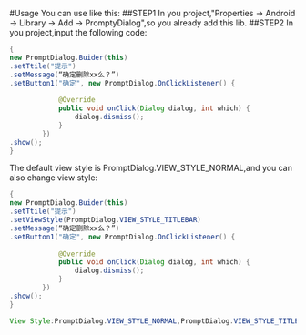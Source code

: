 #Usage
You can use like this:
##STEP1
In you project,"Properties -> Android -> Library -> Add -> PromptyDialog",so you already add this lib.
##STEP2
In you project,input the following code:

```java
{
new PromptDialog.Buider(this)
.setTtile("提示")
.setMessage(“确定删除xx么？”)
.setButton1("确定", new PromptDialog.OnClickListener() {
			
			@Override
			public void onClick(Dialog dialog, int which) {
				dialog.dismiss();
			}
		})
.show();
}
```
The default view style is PromptDialog.VIEW_STYLE_NORMAL,and you can also change view style:
```java
{
new PromptDialog.Buider(this)
.setTtile("提示")
.setViewStyle(PromptDialog.VIEW_STYLE_TITLEBAR)
.setMessage(“确定删除xx么？”)
.setButton1("确定", new PromptDialog.OnClickListener() {
			
			@Override
			public void onClick(Dialog dialog, int which) {
				dialog.dismiss();
			}
		})
.show();
}

View Style:PromptDialog.VIEW_STYLE_NORMAL,PromptDialog.VIEW_STYLE_TITLEBAR,PromptDialog.VIEW_STYLE_TITLEBAR_SKYBLUE.

